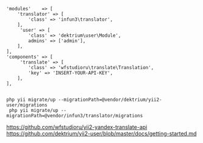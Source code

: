     'modules'    => [
        'translator' => [
            'class' => 'infun3\translator',
        ],
         'user' => [
            'class' => 'dektrium\user\Module',
            admins' => ['admin'],
        ],
    ],
    'components' => [
         'translate' => [
            'class' => 'wfstudioru\translate\Translation',
            'key' => 'INSERT-YOUR-API-KEY',
        ],
    ],
    

    php yii migrate/up --migrationPath=@vendor/dektrium/yii2-user/migrations
     php yii migrate/up --migrationPath=@vendor/infun3/translator/migrations
https://github.com/wfstudioru/yii2-yandex-translate-api
https://github.com/dektrium/yii2-user/blob/master/docs/getting-started.md
